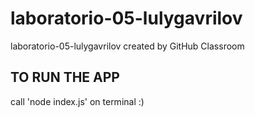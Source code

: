 # laboratorio-05-lulygavrilov
laboratorio-05-lulygavrilov created by GitHub Classroom

## TO RUN THE APP 
call 'node index.js' on terminal :)
